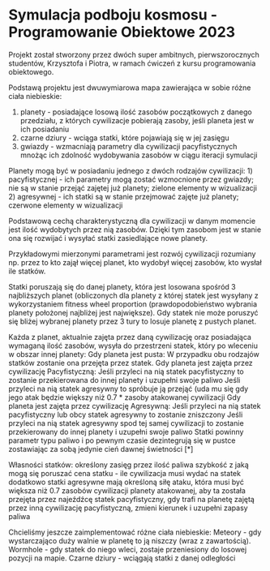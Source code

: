 # Symulacja podboju kosmosu - Programowanie Obiektowe 2023

Projekt został stworzony przez dwóch super ambitnych, pierwszorocznych studentów, Krzysztofa i Piotra, w ramach ćwiczeń z kursu programowania obiektowego.

Podstawą projektu jest dwuwymiarowa mapa zawierająca w sobie różne ciała niebieskie:
1) planety - posiadające losową ilość zasobów początkowych z danego przedziału, z których cywilizacje pobierają zasoby, jeśli planeta jest w ich posiadaniu
2) czarne dziury - wciąga statki, które pojawiają się w jej zasięgu
3) gwiazdy - wzmacniają parametry dla cywilizacji pacyfistycznych mnożąc ich zdolność wydobywania zasobów w ciągu iteracji symulacji

Planety mogą być w posiadaniu jednego z dwóch rodzajów cywilizacji:
    1) pacyfistycznej - ich parametry mogą zostać wzmocnione przez gwiazdy; nie są w stanie przejąć zajętej już planety; zielone elementy w wizualizacji  
    2) agresywnej - ich statki są w stanie przejmować zajęte już planety; czerwone elementy w wizualizacji

Podstawową cechą charakterystyczną dla cywilizacji w danym momencie jest ilość wydobytych przez nią zasobów. Dzięki tym zasobom jest w stanie ona się rozwijać i wysyłać statki zasiedlające nowe planety. 

Przykładowymi mierzonymi parametrami jest rozwój cywilizacji rozumiany np. 
przez to kto zajął więcej planet,
kto wydobył więcej zasobów, kto wysłał ile statków.

Statki poruszają się do danej planety, która jest losowana spośród 3 najbliższych planet (obliczonych dla planety z której statek jest wysyłany z wykorzystaniem fitness wheel proportion (prawdopodobieństwo wybrania planety położonej najbliżej jest największe). Gdy statek nie może poruszyć się bliżej wybranej planety przez 3 tury to losuje planetę z pustych planet.


Każda z planet, aktualnie zajęta przez daną cywilizację oraz posiadająca wymaganą ilość zasobów, wysyła do przestrzeni statek, który po wleceniu w obszar innej planety:
Gdy planeta jest pusta:
W przypadku obu rodzajów statków zostanie ona przejęta przez statek.
Gdy planeta jest zajęta przez cywilizację Pacyfistyczną:
Jeśli przyleci na nią statek pacyfistyczny to zostanie przekierowana do innej planety i uzupełni swoje paliwo
Jeśli przyleci na nią statek agresywny to spróbuje ją przejąć (uda mu się gdy jego atak będzie większy niż 0.7 * zasoby atakowanej cywilizacji
Gdy planeta jest zajęta przez cywilizację Agresywną:
Jeśli przyleci na nią statek pacyfistyczny lub obcy statek agresywny to zostanie zniszczony
Jeśli przyleci na nią statek agresywny spod tej samej cywilizacji to zostanie przekierowany do innej planety i uzupełni swoje paliwo
Statki powinny parametr typu paliwo i po pewnym czasie dezintegrują się w
pustce zostawiając za sobą jedynie cień dawnej świetności [*]

Własności statków: 
określony zasięg przez ilość paliwa
szybkość z jaką mogą się poruszać
cena statku - ile cywilizacja musi wydać na statek
dodatkowo statki agresywne mają określoną siłę ataku, która musi być większa niż 0.7 zasobów cywilizacji planety atakowanej, aby ta została przejęta przez najeźdźcę
statek pacyfistyczny, gdy trafi na planetę zajętą przez inną cywilizację pacyfistyczną, zmieni kierunek i uzupełni zapasy paliwa

Chcieliśmy jeszcze zaimplementować różne ciała niebieskie:
    Meteory - gdy wystarczająco duży walnie w planetę to ją niszczy (wraz z zawartością).
    Wormhole - gdy statek do niego wleci, zostaje przeniesiony do losowej pozycji na mapie.
    Czarne dziury - wciągają statki z danej odległości
